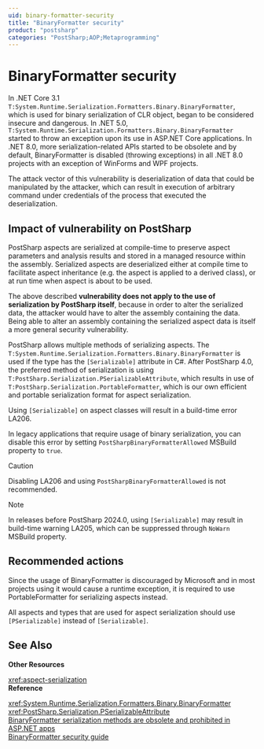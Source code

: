 ```yaml
---
uid: binary-formatter-security
title: "BinaryFormatter security"
product: "postsharp"
categories: "PostSharp;AOP;Metaprogramming"
---
```

# BinaryFormatter security

In .NET Core 3.1 `T:System.Runtime.Serialization.Formatters.Binary.BinaryFormatter`, which is used for binary serialization of CLR object, began to be considered insecure and dangerous. In .NET 5.0, `T:System.Runtime.Serialization.Formatters.Binary.BinaryFormatter` started to throw an exception upon its use in ASP.NET Core applications. In .NET 8.0, more serialization-related APIs started to be obsolete and by default, BinaryFormatter
is disabled (throwing exceptions) in all .NET 8.0 projects with an exception of WinForms and WPF projects.

The attack vector of this vulnerability is deserialization of data that could be manipulated by the attacker, which can result in execution of arbitrary command under credentials of the process that executed the deserialization.


## Impact of vulnerability on PostSharp

PostSharp aspects are serialized at compile-time to preserve aspect parameters and analysis results and stored in a managed resource within the assembly. Serialized aspects are deserialized either at compile time to facilitate aspect inheritance (e.g. the aspect is applied to a derived class), or at run time when aspect is about to be used.

The above described **vulnerability does not apply to the use of serialization by PostSharp itself**, because in order to alter the serialized data, the attacker would have to alter the assembly containing the data. Being able to alter an assembly containing the serialized aspect data is itself a more general security vulnerability. 

PostSharp allows multiple methods of serializing aspects. The `T:System.Runtime.Serialization.Formatters.Binary.BinaryFormatter` is used if the type has the `[Serializable]` attribute in C#. After PostSharp 4.0, the preferred method of serialization is using `T:PostSharp.Serialization.PSerializableAttribute`, which results in use of `T:PostSharp.Serialization.PortableFormatter`, which is our own efficient and portable serialization format for aspect serialization. 

Using `[Serializable]` on aspect classes will result in a build-time error LA206. 

In legacy applications that require usage of binary serialization, you can disable this error by setting `PostSharpBinaryFormatterAllowed` MSBuild property to `true`.

> [!CAUTION]
> Disabling LA206 and using `PostSharpBinaryFormatterAllowed` is not recommended.

> [!NOTE]
> In releases before PostSharp 2024.0, using `[Serializable]` may result in build-time warning LA205, which can be suppressed through `NoWarn` MSBuild property.

## Recommended actions

Since the usage of BinaryFormatter is discouraged by Microsoft and in most projects using it would cause a runtime exception, it is required to use PortableFormatter for serializing aspects instead.

All aspects and types that are used for aspect serialization should use `[PSerializable]` instead of `[Serializable]`.

## See Also

**Other Resources**

<xref:aspect-serialization>
<br>**Reference**

<xref:System.Runtime.Serialization.Formatters.Binary.BinaryFormatter>
<br><xref:PostSharp.Serialization.PSerializableAttribute>
<br>[BinaryFormatter serialization methods are obsolete and prohibited in ASP.NET apps](https://docs.microsoft.com/en-us/dotnet/core/compatibility/core-libraries/5.0/binaryformatter-serialization-obsolete)
<br>[BinaryFormatter security guide](https://docs.microsoft.com/en-us/dotnet/standard/serialization/binaryformatter-security-guide)
<br>
